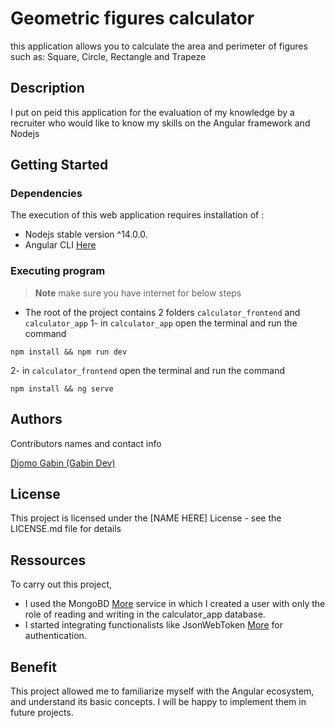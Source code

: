 # Geometric figures calculator

this application allows you to calculate the area and perimeter of figures such as: Square, Circle, Rectangle and Trapeze

## Description

I put on peid this application for the evaluation of my knowledge by a recruiter who would like to know my skills on the Angular framework and Nodejs

## Getting Started

### Dependencies

The execution of this web application requires installation of : 
* Nodejs stable version ^14.0.0.
* Angular CLI [Here](https://angular.io/guide/setup-local)


### Executing program

> **Note**
> make sure you have internet for below steps

* The root of the project contains 2 folders `calculator_frontend` and `calculator_app`
1- in `calculator_app` open the terminal and run the command 
```
npm install && npm run dev
```

2- in `calculator_frontend` open the terminal and run the command 
```
npm install && ng serve
```

## Authors

Contributors names and contact info

[Djomo Gabin (Gabin Dev)](https://github.com/GabinDev)

## License

This project is licensed under the [NAME HERE] License - see the LICENSE.md file for details

## Ressources
To carry out this project,
- I used the MongoBD [More](https://www.mongodb.com/) service in which I created a user with only the role of reading and writing in the calculator_app database.
- I started integrating functionalists like JsonWebToken [More](https://jwt.io/) for  authentication.

## Benefit

This project allowed me to familiarize myself with the Angular ecosystem,
and understand its basic concepts. I will be happy to implement them in future projects.

